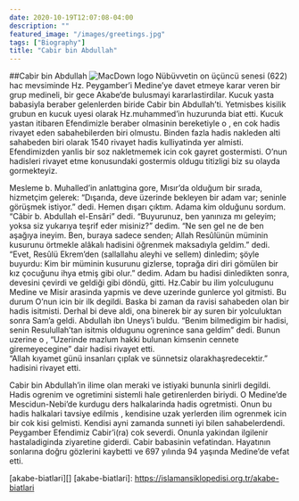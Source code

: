 ```yaml
---
date: 2020-10-19T12:07:08-04:00
description: ""
featured_image: "/images/greetings.jpg"
tags: ["Biography"]
title: "Cabir bin Abdullah"
---
```



##Cabir bin Abdullah
![MacDown logo](/Users/imac/Desktop/cbir_bin_abdullah_kimdir_cbir_bin_abdullahin_hayati_h88171_50a54.jpg)
Nübüvvetin on üçüncü senesi (622) hac mevsiminde Hz. Peygamber’i Medine’ye davet etmeye karar veren bir grup medineli, bir gece Akabe‘de 
bulusmayi kararlastirdilar. Kucuk yasta babasiyla beraber gelenlerden biride Cabir bin Abdullah’ti. Yetmisbes kisilik grubun en kucuk uyesi olarak Hz.muhammed’in huzurunda biat etti. Kucuk yastan itibaren Efendimizle beraber olmasinin bereketiyle o , en cok hadis rivayet eden sabahebilerden biri olmustu. Binden fazla hadis nakleden alti sahabeden biri olarak 1540 rivayet hadis kulliyatinda yer almisti. Efendimizden yanlis bir soz nakletmemek icin cok gayret gostermisti. O’nun hadisleri rivayet etme konusundaki gostermis oldugu titizligi biz su olayda gormekteyiz.

Mesleme b. Muhalled’in anlattıgina gore, Mısır’da olduğum bir sırada, hizmetçim gelerek: “Dışarıda, deve üzerinde bekleyen bir adam var; seninle görüşmek istiyor.” dedi. Hemen dışarı çıktım. Adama kim olduğunu sordum. “Câbir b. Abdullah el-Ensâri” dedi. “Buyurunuz, ben yanınıza mı geleyim; yoksa siz yukarıya teşrif eder misiniz?” dedim. “Ne sen gel ne de ben aşağıya ineyim. Ben, buraya sadece senden; Allah Resûlünün müminin kusurunu örtmekle alâkalı hadisini öğrenmek maksadıyla geldim.” dedi. 
“Evet, Resûlü Ekrem’den (sallallahu aleyhi ve sellem) dinledim; şöyle buyurdu: Kim bir müminin kusurunu gizlerse, toprağa diri diri gömülen bir kız çocuğunu ihya etmiş gibi olur.” dedim. Adam bu hadisi dinledikten sonra, devesini çevirdi ve geldiği gibi döndü, gitti.
Hz.Cabir bu ilim yolculugunu Medine ve Misir arasinda yapmis ve deve uzerinde gunlerce yol gitmisti. Bu durum O’nun icin bir ilk degildi. Baska bi zaman da ravisi sahabeden olan bir hadis isitmisti. Derhal bi deve aldi, ona binerek bir ay suren bir yolculuktan sonra Sam’a geldi. Abdullah ibn Uneys’i buldu. “Benim bilmedigim bir hadisi, senin Resulullah’tan isitmis oldugunu ogrenince sana geldim” dedi. Bunun uzerine o , 
“Uzerinde mazlum hakki bulunan kimsenin cennete giremeyecegine” dair hadisi rivayet etti.
“Allah kıyamet günü insanları çıplak ve sünnetsiz olarakhaşredecektir.” hadisini rivayet etti.

Cabir bin Abdullah’in ilime olan meraki ve istiyaki bununla sinirli degildi. Hadis ogrenim ve ogretimini sistemli hale getirenlerden biriydi. O Medine’de Mescidun-Nebi’de kurdugu ders halkalarinda hadis ogretmisti. Onun bu hadis halkalari tavsiye edilmis , kendisine uzak yerlerden  ilim ogrenmek icin bir cok kisi gelmisti. Kendisi ayni zamanda sunneti iyi bilen sahabelerdendi. 
Peygamber Efendimiz Cabir’i(ra) cok severdi. Onunla yakindan ilgilenir hastaladiginda ziyaretine giderdi. Cabir babasinin vefatindan. 
Hayatının sonlarına doğru gözlerini kaybetti ve 697 yılında 94 yaşında Medine’de vefat etti.

[akabe-biatlari][]
[akabe-biatlari]: https://islamansiklopedisi.org.tr/akabe-biatlari
